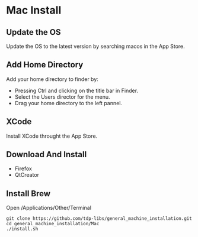  # Mac Install

## Update the OS 
Update the OS to the latest version by searching macos in the App Store.

## Add Home Directory 
Add your home directory to finder by:
* Pressing Ctrl and clicking on the title bar in Finder.
* Select the Users director for the menu.
* Drag your home directory to the left pannel.


## XCode
Install XCode throught the App Store.

## Download And Install
* Firefox
* QtCreator

## Install Brew
Open /Applications/Other/Terminal
```
git clone https://github.com/tdp-libs/general_machine_installation.git
cd general_machine_installation/Mac
./install.sh

```